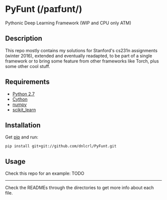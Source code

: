 # PyFunt (/paɪfʊnt/)

Pythonic Deep Learning Framework (WIP and CPU only ATM)

## Description 

This repo mostly contains my solutions for Stanford's cs231n assignments (winter 2016), extended and eventually readapted, to be part of a single framework or to bring some feature from other frameworks like Torch, plus some other cool stuff.

## Requirements

- [Python 2.7](https://www.python.org/)
- [Cython](cython.org/)
- [numpy](www.numpy.org/)
- [scikit_learn](scikit-learn.org/)


## Installation

Get [pip](https://pypi.python.org/pypi/pip) and run:

	pip install git+git://github.com/dnlcrl/PyFunt.git

## Usage

Check this repo for an example: TODO

---
 
Check the READMEs through the directories to get more info about each file.
